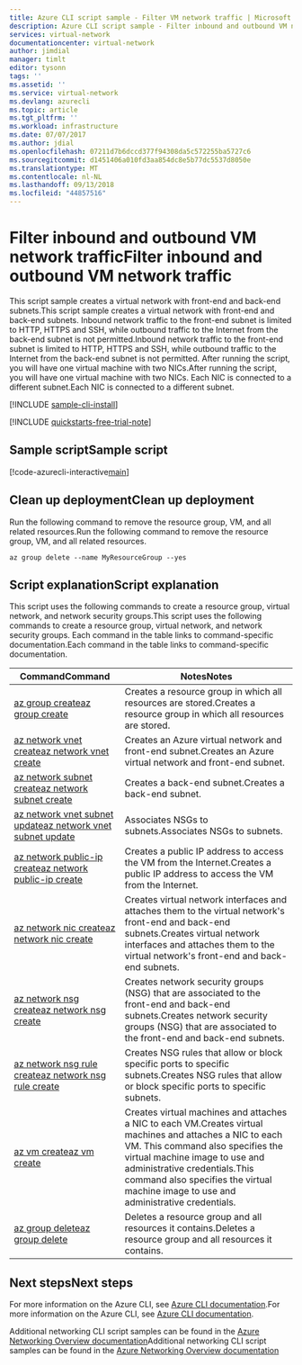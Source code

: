 ```yaml
---
title: Azure CLI script sample - Filter VM network traffic | Microsoft Docs
description: Azure CLI script sample - Filter inbound and outbound VM network traffic.
services: virtual-network
documentationcenter: virtual-network
author: jimdial
manager: timlt
editor: tysonn
tags: ''
ms.assetid: ''
ms.service: virtual-network
ms.devlang: azurecli
ms.topic: article
ms.tgt_pltfrm: ''
ms.workload: infrastructure
ms.date: 07/07/2017
ms.author: jdial
ms.openlocfilehash: 07211d7b6dccd377f94308da5c572255ba5727c6
ms.sourcegitcommit: d1451406a010fd3aa854dc8e5b77dc5537d8050e
ms.translationtype: MT
ms.contentlocale: nl-NL
ms.lasthandoff: 09/13/2018
ms.locfileid: "44857516"
---
```

# <a name="filter-inbound-and-outbound-vm-network-traffic"></a><span data-ttu-id="e9827-103">Filter inbound and outbound VM network traffic</span><span class="sxs-lookup"><span data-stu-id="e9827-103">Filter inbound and outbound VM network traffic</span></span>

<span data-ttu-id="e9827-104">This script sample creates a virtual network with front-end and back-end subnets.</span><span class="sxs-lookup"><span data-stu-id="e9827-104">This script sample creates a virtual network with front-end and back-end subnets.</span></span> <span data-ttu-id="e9827-105">Inbound network traffic to the front-end subnet is limited to HTTP, HTTPS and SSH, while outbound traffic to the Internet from the back-end subnet is not permitted.</span><span class="sxs-lookup"><span data-stu-id="e9827-105">Inbound network traffic to the front-end subnet is limited to HTTP, HTTPS and SSH, while outbound traffic to the Internet from the back-end subnet is not permitted.</span></span> <span data-ttu-id="e9827-106">After running the script, you will have one virtual machine with two NICs.</span><span class="sxs-lookup"><span data-stu-id="e9827-106">After running the script, you will have one virtual machine with two NICs.</span></span> <span data-ttu-id="e9827-107">Each NIC is connected to a different subnet.</span><span class="sxs-lookup"><span data-stu-id="e9827-107">Each NIC is connected to a different subnet.</span></span>

[!INCLUDE [sample-cli-install](../../../includes/sample-cli-install.md)]

[!INCLUDE [quickstarts-free-trial-note](../../../includes/quickstarts-free-trial-note.md)]

## <a name="sample-script"></a><span data-ttu-id="e9827-108">Sample script</span><span class="sxs-lookup"><span data-stu-id="e9827-108">Sample script</span></span>


[!code-azurecli-interactive[main](../../../cli_scripts/virtual-network/filter-network-traffic/filter-network-traffic.sh  "Filter VM network traffic")]

## <a name="clean-up-deployment"></a><span data-ttu-id="e9827-109">Clean up deployment</span><span class="sxs-lookup"><span data-stu-id="e9827-109">Clean up deployment</span></span> 

<span data-ttu-id="e9827-110">Run the following command to remove the resource group, VM, and all related resources.</span><span class="sxs-lookup"><span data-stu-id="e9827-110">Run the following command to remove the resource group, VM, and all related resources.</span></span>

```azurecli
az group delete --name MyResourceGroup --yes
```

## <a name="script-explanation"></a><span data-ttu-id="e9827-111">Script explanation</span><span class="sxs-lookup"><span data-stu-id="e9827-111">Script explanation</span></span>

<span data-ttu-id="e9827-112">This script uses the following commands to create a resource group, virtual network,  and network security groups.</span><span class="sxs-lookup"><span data-stu-id="e9827-112">This script uses the following commands to create a resource group, virtual network,  and network security groups.</span></span> <span data-ttu-id="e9827-113">Each command in the table links to command-specific documentation.</span><span class="sxs-lookup"><span data-stu-id="e9827-113">Each command in the table links to command-specific documentation.</span></span>

| <span data-ttu-id="e9827-114">Command</span><span class="sxs-lookup"><span data-stu-id="e9827-114">Command</span></span> | <span data-ttu-id="e9827-115">Notes</span><span class="sxs-lookup"><span data-stu-id="e9827-115">Notes</span></span> |
|---|---|
| [<span data-ttu-id="e9827-116">az group create</span><span class="sxs-lookup"><span data-stu-id="e9827-116">az group create</span></span>](/cli/azure/group#az_group_create) | <span data-ttu-id="e9827-117">Creates a resource group in which all resources are stored.</span><span class="sxs-lookup"><span data-stu-id="e9827-117">Creates a resource group in which all resources are stored.</span></span> |
| [<span data-ttu-id="e9827-118">az network vnet create</span><span class="sxs-lookup"><span data-stu-id="e9827-118">az network vnet create</span></span>](/cli/azure/network/vnet#az_network_vnet_create) | <span data-ttu-id="e9827-119">Creates an Azure virtual network and front-end subnet.</span><span class="sxs-lookup"><span data-stu-id="e9827-119">Creates an Azure virtual network and front-end subnet.</span></span> |
| [<span data-ttu-id="e9827-120">az network subnet create</span><span class="sxs-lookup"><span data-stu-id="e9827-120">az network subnet create</span></span>](/cli/azure/network/vnet/subnet#az_network_vnet_subnet_create) | <span data-ttu-id="e9827-121">Creates a back-end subnet.</span><span class="sxs-lookup"><span data-stu-id="e9827-121">Creates a back-end subnet.</span></span> |
| [<span data-ttu-id="e9827-122">az network vnet subnet update</span><span class="sxs-lookup"><span data-stu-id="e9827-122">az network vnet subnet update</span></span>](/cli/azure/network/vnet/subnet#az_network_vnet_subnet_update) | <span data-ttu-id="e9827-123">Associates NSGs to subnets.</span><span class="sxs-lookup"><span data-stu-id="e9827-123">Associates NSGs to subnets.</span></span> |
| [<span data-ttu-id="e9827-124">az network public-ip create</span><span class="sxs-lookup"><span data-stu-id="e9827-124">az network public-ip create</span></span>](/cli/azure/network/public-ip#az_network_public_ip_create) | <span data-ttu-id="e9827-125">Creates a public IP address to access the VM from the Internet.</span><span class="sxs-lookup"><span data-stu-id="e9827-125">Creates a public IP address to access the VM from the Internet.</span></span> |
| [<span data-ttu-id="e9827-126">az network nic create</span><span class="sxs-lookup"><span data-stu-id="e9827-126">az network nic create</span></span>](/cli/azure/network/nic#az_network_nic_create) | <span data-ttu-id="e9827-127">Creates virtual network interfaces and attaches them to the virtual network's front-end and back-end subnets.</span><span class="sxs-lookup"><span data-stu-id="e9827-127">Creates virtual network interfaces and attaches them to the virtual network's front-end and back-end subnets.</span></span> |
| [<span data-ttu-id="e9827-128">az network nsg create</span><span class="sxs-lookup"><span data-stu-id="e9827-128">az network nsg create</span></span>](/cli/azure/network/nsg#az_network_nsg_create) | <span data-ttu-id="e9827-129">Creates network security groups (NSG) that are associated to the front-end and back-end subnets.</span><span class="sxs-lookup"><span data-stu-id="e9827-129">Creates network security groups (NSG) that are associated to the front-end and back-end subnets.</span></span> |
| [<span data-ttu-id="e9827-130">az network nsg rule create</span><span class="sxs-lookup"><span data-stu-id="e9827-130">az network nsg rule create</span></span>](/cli/azure/network/nsg/rule#az_network_nsg_rule_create) |<span data-ttu-id="e9827-131">Creates NSG rules that allow or block specific ports to specific subnets.</span><span class="sxs-lookup"><span data-stu-id="e9827-131">Creates NSG rules that allow or block specific ports to specific subnets.</span></span> |
| [<span data-ttu-id="e9827-132">az vm create</span><span class="sxs-lookup"><span data-stu-id="e9827-132">az vm create</span></span>](/cli/azure/vm#az_vm_create) | <span data-ttu-id="e9827-133">Creates virtual machines and attaches a NIC to each VM.</span><span class="sxs-lookup"><span data-stu-id="e9827-133">Creates virtual machines and attaches a NIC to each VM.</span></span> <span data-ttu-id="e9827-134">This command also specifies the virtual machine image to use and administrative credentials.</span><span class="sxs-lookup"><span data-stu-id="e9827-134">This command also specifies the virtual machine image to use and administrative credentials.</span></span> |
| [<span data-ttu-id="e9827-135">az group delete</span><span class="sxs-lookup"><span data-stu-id="e9827-135">az group delete</span></span>](/cli/azure/group#az_group_delete) | <span data-ttu-id="e9827-136">Deletes a resource group and all resources it contains.</span><span class="sxs-lookup"><span data-stu-id="e9827-136">Deletes a resource group and all resources it contains.</span></span> |

## <a name="next-steps"></a><span data-ttu-id="e9827-137">Next steps</span><span class="sxs-lookup"><span data-stu-id="e9827-137">Next steps</span></span>

<span data-ttu-id="e9827-138">For more information on the Azure CLI, see [Azure CLI documentation](/cli/azure).</span><span class="sxs-lookup"><span data-stu-id="e9827-138">For more information on the Azure CLI, see [Azure CLI documentation](/cli/azure).</span></span>

<span data-ttu-id="e9827-139">Additional networking CLI script samples can be found in the [Azure Networking Overview documentation](../cli-samples.md)</span><span class="sxs-lookup"><span data-stu-id="e9827-139">Additional networking CLI script samples can be found in the [Azure Networking Overview documentation](../cli-samples.md)</span></span>